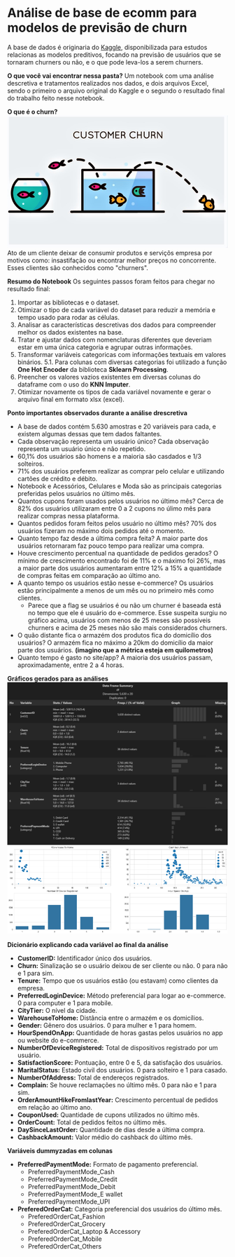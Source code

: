 # Análise de base de ecomm para modelos de previsão de churn
A base de dados é originaria do [Kaggle](https://www.kaggle.com/datasets/ankitverma2010/ecommerce-customer-churn-analysis-and-prediction), disponibilizada para estudos relacionas as modelos preditivos, focando na previsão de usuários que se tornaram churners ou não, e o que pode leva-los a serem churners.

**O que você vai encontrar nessa pasta?**
Um notebook com uma análise descretiva e tratamentos realizados nos dados, e dois arquivos Excel, sendo o primeiro o arquivo original do Kaggle e o segundo o resultado final do trabalho feito nesse notebook.

**O que é o churn?**
![Imagem para retratar o churn](image.png)
Ato de um cliente deixar de consumir produtos e serviçõs empresa por motivos como: insastifação ou encontrar melhor preços no concorrente. Esses clientes são conhecidos como "churners".

**Resumo do Notebook**
Os seguintes passos foram feitos para chegar no resultado final: 
1. Importar as bibliotecas e o dataset.
2. Otimizar o tipo de cada variável do dataset para reduzir a memória e tempo usado para rodar as células.
3. Analisar as características descretivas dos dados para compreender melhor os dados existentes na base.
4. Tratar e ajustar dados com nomenclaturas diferentes que deveriam estar em uma única categoria e agrupar outras informações.
5. Transformar variáveis categoricas com informações textuais em valores binários.
    5.1. Para colunas com diversas categorias foi utilizado a função **One Hot Encoder** da biblioteca **Sklearn Processing**.
6. Preencher os valores vazios existentes em diversas colunas do dataframe com o uso do **KNN Imputer**.
7. Otimizar novamente os tipos de cada variável novamente e gerar o arquivo final em formato xlsx (excel).

**Ponto importantes observados durante a análise drescretiva**
- A base de dados contém 5.630 amostras e 20 variáveis para cada, e existem algumas dessas que tem dados faltantes.
- Cada observação representa um usuário único? Cada observação representa um usuário único e não repetido.
- 60,1% dos usuários são homens e a maioria são casdados e 1/3 solteiros.
- 71% dos usuários preferem realizar as comprar pelo celular e utilizando cartões de crédito e débito.
- Notebook e Acessórios, Celulares e Moda são as principais categorias preferidas pelos usuários no último mês.
- Quantos cupons foram usados pelos usuários no último mês? Cerca de 82% dos usuários utilizaram entre 0 a 2 cupons no úlimo mês para realizar compras nessa plataforma.
- Quantos pedidos foram feitos pelos usuário no último mês? 70% dos usuários fizeram no máximo dois pedidos até o momento.
- Quanto tempo faz desde a última compra feita? A maior parte dos usuários retornaram faz pouco tempo para realizar uma compra.
- Houve crescimento percentual na quantidade de pedidos gerados? O mínimo de crescimento encontrado foi de 11% e o máximo foi 26%, mas a maior parte dos usuários aumentaram entre 12% a 15% a quantidade de compras feitas em comparação ao último ano.
- A quanto tempo os usuários estão nesse e-commerce? Os usuários estão principalmente a menos de um mês ou no primeiro mês como clientes. 
    - Parece que a flag se usuários é ou não um churner é baseada está no tempo que ele é usuário do e-commerce. Esse suspeita surgiu no gráfico acima, usuários com menos de 25 meses são possíveis churners e acima de 25 meses não são mais considerados churners.
- O quão distante fica o armazém dos produtos fica do domicílio dos usuários? O armazém fica no máximo a 20km do domicílio da maior parte dos usuários. **(imagino que a métrica esteja em quilometros)**
- Quanto tempo é gasto no site/app? A maioria dos usuários passam, aproximadamente, entre 2 a 4 horas.

**Gráficos gerados para as análises**
![Summário feito com a biblioteca summarytools](image-1.png)
![Alguns gráficos para analisar visualmente os dados](image-2.png)

**Dicionário explicando cada variável ao final da análise**
- **CustomerID:** Identificador único dos usuários.
- **Churn:** Sinalização se o usuário deixou de ser cliente ou não. 0 para não e 1 para sim.
- **Tenure:** Tempo que os usuários estão (ou estavam) como clientes da empresa.
- **PreferredLoginDevice:** Método preferencial para logar ao e-commerce. 0 para computer e 1 para mobile.
- **CityTier:**	O nível da cidade.
- **WarehouseToHome:** Distância entre o armazém e os domicílios.
- **Gender:** Gênero dos usuários. 0 para mulher e 1 para homem.
- **HourSpendOnApp:** Quantidade de horas gastas pelos usuários no app ou website do e-commerce.
- **NumberOfDeviceRegistered:**	Total de dispositivos registrado por um usuário.
- **SatisfactionScore:** Pontuação, entre 0 e 5, da satisfação dos usuários.
- **MaritalStatus:** Estado civil dos usuários. 0 para solteiro e 1 para casado.
- **NumberOfAddress:** Total de endereços registrados.
- **Complain:** Se houve reclamações no último mês. 0 para não e 1 para sim.
- **OrderAmountHikeFromlastYear:** Crescimento percentual de pedidos em relação ao último ano.
- **CouponUsed:** Quantidade de cupons utilizados no último mês.
- **OrderCount:** Total de pedidos feitos no último mês.
- **DaySinceLastOrder:** Quantidade de dias desde a última compra.
- **CashbackAmount:** Valor médio do cashback do último mês.

**Variáveis dummyzadas em colunas**
- **PreferredPaymentMode:** Formato de pagamento preferencial.
    - PreferredPaymentMode_Cash
    - PreferredPaymentMode_Credit
    - PreferredPaymentMode_Debit
    - PreferredPaymentMode_E wallet
    - PreferredPaymentMode_UPI
- **PreferedOrderCat:**	Categoria preferencial dos usuários do último mês.
    - PreferedOrderCat_Fashion
    - PreferedOrderCat_Grocery
    - PreferedOrderCat_Laptop & Accessory
    - PreferedOrderCat_Mobile
    - PreferedOrderCat_Others
